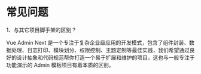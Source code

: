 # 常见问题

1、与其它项目脚手架的区别？

Vue Admin Next 是一个专注于复杂企业级应用的开发模式，包含了组件封装、数据处理、日志打印、模块划分、权限控制、主题定制等最佳实践，我们希望通过良好的设计抽象和代码规范帮你打造一个易于扩展和维护的项目。这也与一般专注于功能演示的 Admin 模板项目有着本质的区别。
